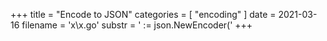 +++
title = "Encode to JSON"
categories = [ "encoding" ]
date = 2021-03-16
filename = 'x\x.go'
substr = ' := json.NewEncoder('
+++
